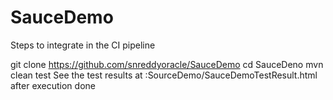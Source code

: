 # SauceDemo

Steps to integrate in the CI pipeline

git clone https://github.com/snreddyoracle/SauceDemo
cd SauceDeno
mvn clean test
See the test results at :SourceDemo/SauceDemoTestResult.html   after execution done

